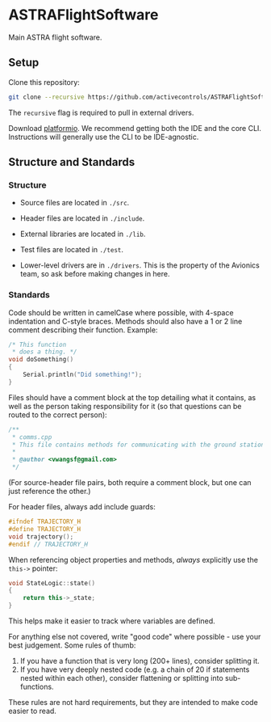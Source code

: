 # ASTRAFlightSoftware
Main ASTRA flight software.

## Setup

Clone this repository:
```sh
git clone --recursive https://github.com/activecontrols/ASTRAFlightSoftware.git # Or use the SSH repo link
```

The `recursive` flag is required to pull in external drivers.

Download [platformio](https://platformio.org/). We recommend getting both the IDE and
the core CLI. Instructions will generally use the CLI to be IDE-agnostic.

## Structure and Standards

### Structure

- Source files are located in `./src`.
- Header files are located in `./include`.
- External libraries are located in `./lib`.
- Test files are located in `./test`.

- Lower-level drivers are in `./drivers`. This is the property of the Avionics team,
so ask before making changes in here.

### Standards

Code should be written in camelCase where possible, with 4-space indentation and
C-style braces. Methods should also have a 1 or 2 line comment describing their function. Example:
```c
/* This function
 * does a thing. */
void doSomething()
{
    Serial.println("Did something!");
}
```

Files should have a comment block at the top detailing what it contains, as well as
the person taking responsibility for it (so that questions can be routed to the correct
person):
```cpp
/**
 * comms.cpp
 * This file contains methods for communicating with the ground station.
 *
 * @author <vwangsf@gmail.com>
 */
```
(For source-header file pairs, both require a comment block, but one can just reference the other.)

For header files, always add include guards:
```cpp
#ifndef TRAJECTORY_H
#define TRAJECTORY_H
void trajectory();
#endif // TRAJECTORY_H
```

When referencing object properties and methods, *always* explicitly use the `this->` pointer:
```cpp
void StateLogic::state()
{
    return this->_state;
}
```
This helps make it easier to track where variables are defined.

For anything else not covered, write "good code" where possible - use your best judgement. Some rules of thumb:
1. If you have a function that is very long (200+ lines), consider splitting it.
2. If you have very deeply nested code (e.g. a chain of 20 if statements nested within each other), consider flattening or splitting into sub-functions.

These rules are not hard requirements, but they are intended to make code easier to read.
